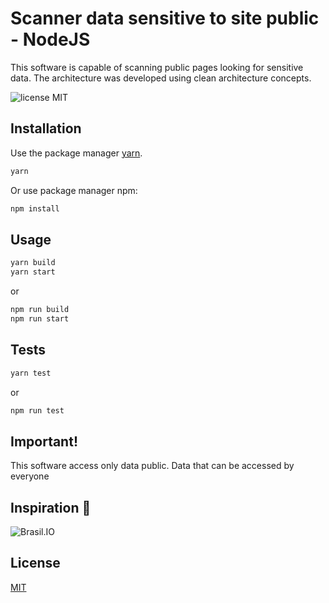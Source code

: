 # Scanner data sensitive to site public - NodeJS

This software is capable of scanning public pages looking for sensitive data. The architecture was developed using clean architecture concepts.

![license MIT](https://img.shields.io/bower/l/MI)
## Installation

Use the package manager [yarn](https://www.npmjs.com/package/yarn).

```bash
yarn
```
Or use package manager npm:

```bash
npm install
```

## Usage

```bash
yarn build
yarn start
```
or 

```bash
npm run build
npm run start
```
## Tests

```bash
yarn test
```
or

```bash
npm run test
```

## Important!

This software access only data public. Data that can be accessed by everyone

## Inspiration :blue_heart:

![Brasil.IO](https://brasil.io/static/img/logo/logo_br-io_fundo-escuro.bbbaf8e79edf.png)

## License

[MIT](https://choosealicense.com/licenses/mit/)